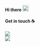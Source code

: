 <!-- <img align="right" src="https://github-readme-stats.vercel.app/api/top-langs/?username=smuel1414&layout=compact&theme=blueberry"/> -->

#### Hi there <img src="https://raw.githubusercontent.com/MartinHeinz/MartinHeinz/master/wave.gif" width="20px">
#### Get in touch ☕
[![](https://badgen.net/badge/Shmuel%20Raichman/Linkedin/blue)](https://il.linkedin.com/in/shmuel-raichman) <br>
[![](https://badgen.net/badge/Shmuel%20Raichman/stackoverflow/orange)](https://stackoverflow.com/story/shmuel-raichman)

<!--

[[Smuel](https://badges.greenkeeper.io/smuel1414/smuel1414.svg)](https://github.com/smuel1414/smuel1414/issues?q=label%3Asmuel)

**smuel1414/smuel1414** is a ✨ _special_ ✨ repository because its `README.md` (this file) appears on your GitHub profile.

Here are some ideas to get you started:

- 🔭 I’m currently working on ...
- 🌱 I’m currently learning ...
- 👯 I’m looking to collaborate on ...
- 🤔 I’m looking for help with ...
- 💬 Ask me about ...
- 📫 How to reach me: ...
- 😄 Pronouns: ...
- ⚡ Fun fact: ...
👋
-->
